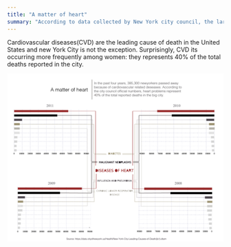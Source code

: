 ```yaml
---
title: "A matter of heart"
summary: "According to data collected by New York city council, the largest amount of deaths in the city are caused by cardiovascular diseases."
---
```

Cardiovascular diseases(CVD) are the leading cause of death in the United States and new York City is not the exception. Surprisingly, CVD its occurring more frequently among women: they represents 40% of the total deaths reported in the city. 


![Data visualization](amatterofheart-final.png)
